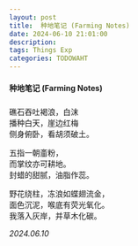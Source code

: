 ```yaml
---
layout: post
title:  种地笔记 (Farming Notes)
date: 2024-06-10 21:01:00
description: 
tags: Things Exp
categories: TODOWAHT
---
```


#### 种地笔记 (Farming Notes)  
#####


礁石吞吐褐浪，白沫  
播种白天，崖边红梅  
侧身俯卧，看胡须破土。  

五指一朝齑粉，  
而掌纹亦可耕地。  
封蜡的甜腻，油脂作蕊。  

野花绕柱，冻浪如蝶翅流金，  
面色沉泥，喉底有荧光氧化。  
我落入灰岸，并草木化碳。  

*2024.06.10*

